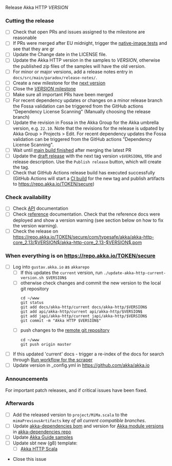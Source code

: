 Release Akka HTTP $VERSION$

<!--
Release Train Issue Template for Akka HTTP

(Liberally copied and adopted from Scala itself https://github.com/scala/scala-dev/blob/b11cd2e4a4431de7867db6b39362bea8fa6650e7/notes/releases/template.md)

For every release, use the `scripts/create-release-issue.sh` to make a copy of this file named after the release, and expand the variables.

Variables to be expanded in this template:
- VERSION=???

Key links:
  - akka/akka-http milestone: https://github.com/akka/akka-http/milestone/?
-->

### Cutting the release

- [ ] Check that open PRs and issues assigned to the milestone are reasonable
- [ ] If PRs were merged after EU midnight, trigger the [native-image tests](https://github.com/akka/akka-http/actions/workflows/native-image-tests.yml) and see that they are gr
- [ ] Update the Change date in the LICENSE file.
- [ ] Update the Akka HTTP version in the samples to $VERSION$, otherwise the published zip files of the samples will have the old version.
- [ ] For minor or major versions, add a release notes entry in `docs/src/main/paradox/release-notes/`.
- [ ] Create a new milestone for the [next version](https://github.com/akka/akka-http/milestones)
- [ ] Close the [$VERSION$ milestone](https://github.com/akka/akka-http/milestones?direction=asc&sort=due_date)
- [ ] Make sure all important PRs have been merged
- [ ] For recent dependency updates or changes on a minor release branch the Fossa validation can be triggered from the GitHub actions "Dependency License Scanning" (Manually choosing the release branch)
- [ ] Update the revision in Fossa in the Akka Group for the Akka umbrella version, e.g. `22.10`. Note that the revisions for the release is udpated by Akka Group > Projects > Edit. For recent dependency updates the Fossa validation can be triggered from the GitHub actions "Dependency License Scanning".
- [ ] Wait until [main build finished](https://github.com/akka/akka-http/actions) after merging the latest PR
- [ ] Update the [draft release](https://github.com/akka/akka-http/releases) with the next tag version `v$VERSION$`, title and release description. Use the `Publish release` button, which will create the tag.
- [ ] Check that GitHub Actions release build has executed successfully (GitHub Actions will start a [CI build](https://github.com/akka/akka-http/actions) for the new tag and publish artifacts to https://repo.akka.io/TOKEN/secure)

### Check availability

- [ ] Check [API](https://doc.akka.io/api/akka-http/$VERSION$/) documentation
- [ ] Check [reference](https://doc.akka.io/docs/akka-http/$VERSION$/) documentation. Check that the reference docs were deployed and show a version warning (see section below on how to fix the version warning).
- [ ] Check the release on https://repo.akka.io/TOKEN/secure/com/typesafe/akka/akka-http-core_2.13/$VERSION$/akka-http-core_2.13-$VERSION$.pom

### When everything is on https://repo.akka.io/TOKEN/secure
  - [ ] Log into `gustav.akka.io` as `akkarepo` 
    - [ ] If this updates the `current` version, run `./update-akka-http-current-version.sh $VERSION$`
    - [ ] otherwise check changes and commit the new version to the local git repository
         ```
         cd ~/www
         git status
         git add docs/akka-http/current docs/akka-http/$VERSION$
         git add api/akka-http/current api/akka-http/$VERSION$
         git add japi/akka-http/current japi/akka-http/$VERSION$
         git commit -m "Akka HTTP $VERSION$"
         ```
    - [ ] push changes to the [remote git repository](https://github.com/akka/doc.akka.io)
         ```
         cd ~/www
         git push origin master
         ```

  - [ ] If this updated 'current' docs - trigger a re-index of the docs for search through [Run workflow for the scraper](https://github.com/akka/akka-http/actions/workflows/algolia-doc-site-scrape.yml)
  - [ ] Update version in _config.yml in https://github.com/akka/akka.io

### Announcements

For important patch releases, and if critical issues have been fixed.

### Afterwards

- [ ] Add the released version to `project/MiMa.scala` to the `mimaPreviousArtifacts` key *of all current compatible branches*.
- [ ] Update [akka-dependencies bom](https://github.com/lightbend/akka-dependencies) and version for [Akka module versions](https://doc.akka.io/libraries/akka-dependencies/current/) in [akka-dependencies repo](https://github.com/akka/akka-dependencies)
- [ ] Update [Akka Guide samples](https://github.com/lightbend/akka-guide)
- [ ] Update sbt new (g8) template:
  - [ ] [Akka HTTP Scala](https://github.com/akka/akka-http-quickstart-scala.g8/blob/main/src/main/g8/default.properties)

- Close this issue
